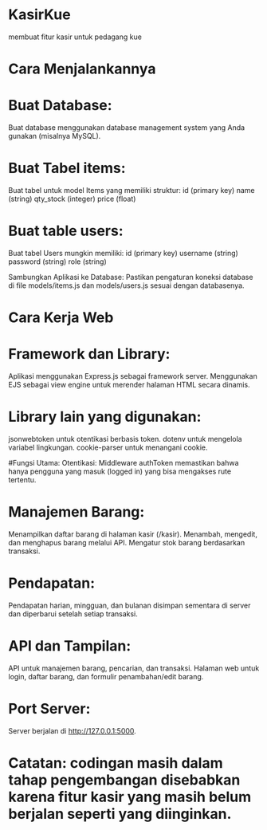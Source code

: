 # KasirKue
membuat fitur kasir untuk pedagang kue

# Cara Menjalankannya

# Buat Database:
Buat database menggunakan database management system yang Anda gunakan (misalnya MySQL).
# Buat Tabel items:
Buat tabel untuk model Items yang memiliki struktur:
id (primary key)
name (string)
qty_stock (integer)
price (float)
# Buat table users:
Buat tabel Users mungkin memiliki:
id (primary key)
username (string)
password (string)
role (string)

Sambungkan Aplikasi ke Database:
Pastikan pengaturan koneksi database di file models/items.js dan models/users.js sesuai dengan databasenya.

# Cara Kerja Web

# Framework dan Library:
Aplikasi menggunakan Express.js sebagai framework server.
Menggunakan EJS sebagai view engine untuk merender halaman HTML secara dinamis.
# Library lain yang digunakan:
jsonwebtoken untuk otentikasi berbasis token.
dotenv untuk mengelola variabel lingkungan.
cookie-parser untuk menangani cookie.

#Fungsi Utama:
Otentikasi: Middleware authToken memastikan bahwa hanya pengguna yang masuk (logged in) yang bisa mengakses rute tertentu.
# Manajemen Barang:
Menampilkan daftar barang di halaman kasir (/kasir).
Menambah, mengedit, dan menghapus barang melalui API.
Mengatur stok barang berdasarkan transaksi.
# Pendapatan:
Pendapatan harian, mingguan, dan bulanan disimpan sementara di server dan diperbarui setelah setiap transaksi.

# API dan Tampilan:
API untuk manajemen barang, pencarian, dan transaksi.
Halaman web untuk login, daftar barang, dan formulir penambahan/edit barang.

# Port Server:
Server berjalan di http://127.0.0.1:5000.

# Catatan: codingan masih dalam tahap pengembangan disebabkan karena fitur kasir yang masih belum berjalan seperti yang diinginkan.
